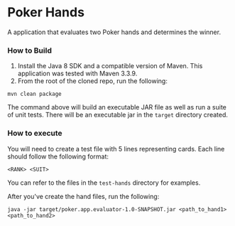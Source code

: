 # Poker Hands
A application that evaluates two Poker hands and determines the winner.

### How to Build
1. Install the Java 8 SDK and a compatible version of Maven. This application
was tested with Maven 3.3.9.
2. From the root of the cloned repo, run the following:
<pre><code>mvn clean package</code></pre>

The command above will build an executable JAR file as well as run a suite of
unit tests. There will be an executable jar in the <code>target</code>
directory created.

### How to execute
You will need to create a test file with 5 lines representing cards. Each line
should follow the following format:

<pre><code>&lt;RANK&gt; &lt;SUIT&gt;</code></pre>

You can refer to the files in the <code>test-hands</code> directory for
examples.

After you've create the hand files, run the following:
<pre><code>java -jar target/poker.app.evaluator-1.0-SNAPSHOT.jar &lt;path_to_hand1&gt; &lt;path_to_hand2&gt;</code></pre>
